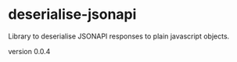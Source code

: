 # deserialise-jsonapi
Library to deserialise JSONAPI responses to plain javascript objects.

version 0.0.4
